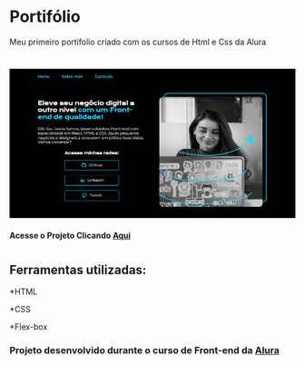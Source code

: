 # Portifólio

Meu primeiro portifolio criado com os cursos de Html e Css da Alura

#

![image](https://github.com/rogerioplacides/portifolio/blob/main/assets/portifolio.PNG)

#### Acesse o Projeto Clicando [Aqui]( https://rogerioplacides.github.io/portifolio/)

#

## Ferramentas utilizadas:

*HTML

*CSS

*Flex-box

### Projeto desenvolvido durante o curso de Front-end da [Alura](https://www.alura.com.br/)
